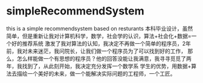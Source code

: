 # simpleRecommendSystem
this is a simple recommendsystem based on resturants
本科毕业设计，虽然简单，但是重新让我对计算机科学，数学，社会学的认识，算法+社会化+数据=一个好的推荐系统
激发了我对算法的认知，我决定不再做一个简单的程序员，2年前，我对未来迷茫，我问院长，让我们做一个程序员为了可以找到好的工作，
那么，怎么样能做一个有思想的程序员？他的回答没能让我满意，我寻寻觅觅了两年，我找到了，从此刻开始，我决定充分发挥一个数学系
学生的优势，用数据+算法去描绘一个美好的未来，做一个能解决实际问题的工程师，一个工匠。
